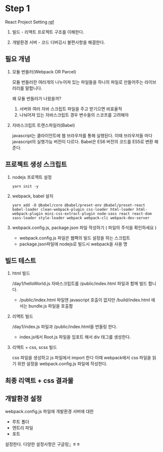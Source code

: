 # Step 1 


React Project Setting [ref](https://velog.io/@jeff0720/React-%EA%B0%9C%EB%B0%9C-%ED%99%98%EA%B2%BD%EC%9D%84-%EA%B5%AC%EC%B6%95%ED%95%98%EB%A9%B4%EC%84%9C-%EB%B0%B0%EC%9A%B0%EB%8A%94-Webpack-%EA%B8%B0%EC%B4%88)

1. 빌드 - 리액트 프로젝트 구조를 이해한다.

2. 개발환경 서버 - 코드 디버깅시 불편사항을 해결한다.


## 필요 개념 

1. 모듈 번들러(Webpack OR Parcel)

   모듈 번들러란 여러개의 나누어져 있는 파일들을 하나의 파일로 만들어주는 라이브러리를 말합니다.
  
    왜 모듈 번들러가 나왔을까?  
    
    1) 서버와 여러 자바 스크립트 파일을 주고 받기으면 비효율적
    2) 나눠어져 있는 자바스크립트 경우 변수들의 스코프를 고려해야
    
2. 자바스크립트 트랜스파일러(Babel)

    javascript는 클라이언트에 웹 브라우저를 통해 실행된다. 이때 브라우저들 마다 javascript의 실행가능 버전이 다르다.
    Babel은 ES6 버전의 코드를 ES5로 변환 해준다. 
    
      
## 프로젝트 생성 스크립트

1. nodejs 프로젝트 설정

    ``` yarn init -y ```
    
2. webpack, babel 설치

   ``` yarn add -D @babel/core @babel/preset-env @babel/preset-react babel-loader clean-webpack-plugin css-loader html-loader html-webpack-plugin mini-css-extract-plugin node-sass react react-dom sass-loader style-loader webpack webpack-cli webpack-dev-server ```
   
3. webpack.config.js, package.json 파일 작성하기 ( 파일의 주석을 확인하세요 )

   - webpack.config.js 파일은 웹팩의 빌드 설정을 하는 스크립트
   - package.json파일에 nodejs로 빌드시 webpack을 사용 명
    
 
 
 ## 빌드 테스트
 
 1. html 빌드 
 
    /day1/helloWorld.js 자바스크립트를 /public/index.html 파일과 함께 빌드 합니다. 
    * /public/index.html 파일엔 javascript 호출이 없지만 /build/index.html 에서는 bundle.js 파일을 호출함
    
 2. 리액트 빌드
    
    /day1/index.js 파일과 /public/index.html을 번들링 한다. 
    * index.js에서 Root.js 파일을 임포트 해서 div 태그를 생성한다.
    
 3. 리액트 + css, scss 빌드
 
    css 파일을 생성하고 js 파일에서 import 한다 이때 webpack에서 css 파일을 읽기 위한 설정을 webpack.config.js 파일에 작성한다. 
    
    


## 최종 리액트 + css 결과물

[logo]: (https://github.com/gwontaeyong/React/blob/master/day1/result/react.png) "Logo Title Text 2"


## 개발환경 설정

webpack.config.js 파일에 개발환경 서버에 대한 
- 루트 폴더
- 엔트리 파일
- 포트 

설정한다. 다양한 설정사항은 구글링;; ㅎㅎ 